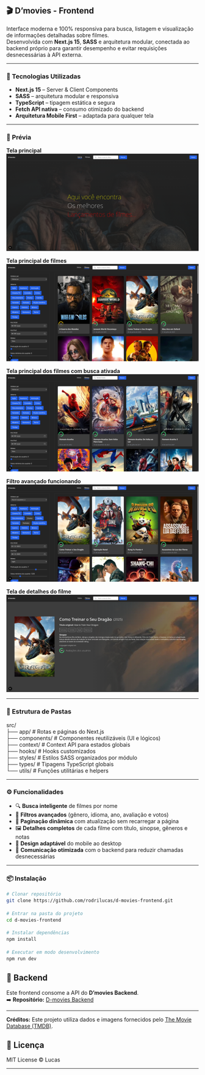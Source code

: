 ## 🎬 D’movies - Frontend

Interface moderna e 100% responsiva para busca, listagem e visualização de informações detalhadas sobre filmes.  
Desenvolvida com **Next.js 15**, **SASS** e arquitetura modular, conectada ao backend próprio para garantir desempenho e evitar requisições desnecessárias à API externa.

---

### 🚀 Tecnologias Utilizadas
- **Next.js 15** – Server & Client Components
- **SASS** – arquitetura modular e responsiva
- **TypeScript** – tipagem estática e segura
- **Fetch API nativa** – consumo otimizado do backend
- **Arquitetura Mobile First** – adaptada para qualquer tela

---

### 📸 Prévia

**Tela principal**  
![Tela principal](./docs/screenshots/home.png)

**Tela principal de filmes**  
![Tela principal dos filmes](./docs/screenshots/movies.png)

**Tela principal dos filmes com busca ativada**  
![Tela principal dos filmes com busca](./docs/screenshots/search.png)

**Filtro avançado funcionando**  
![Filtro avançado funcionando](./docs/screenshots/filter.png)

**Tela de detalhes do filme**  
![Tela de detalhes do filme](./docs/screenshots/movie.png)

---

### 📂 Estrutura de Pastas

src/  
├── app/ # Rotas e páginas do Next.js  
├── components/ # Componentes reutilizáveis (UI e lógicos)  
├── context/ # Context API para estados globais  
├── hooks/ # Hooks customizados  
├── styles/ # Estilos SASS organizados por módulo  
├── types/ # Tipagens TypeScript globais  
└── utils/ # Funções utilitárias e helpers  

---

### ⚙️ Funcionalidades
- 🔍 **Busca inteligente** de filmes por nome
- 🎯 **Filtros avançados** (gênero, idioma, ano, avaliação e votos)
- 📄 **Paginação dinâmica** com atualização sem recarregar a página
- 🖼️ **Detalhes completos** de cada filme com título, sinopse, gêneros e notas
- 📱 **Design adaptável** do mobile ao desktop
- 🔄 **Comunicação otimizada** com o backend para reduzir chamadas desnecessárias

---

### 📦 Instalação
```bash
# Clonar repositório
git clone https://github.com/rodrilucas/d-movies-frontend.git

# Entrar na pasta do projeto
cd d-movies-frontend

# Instalar dependências
npm install

# Executar em modo desenvolvimento
npm run dev
```

## 🔗 Backend
Este frontend consome a API do **D’movies Backend**.  
➡️ **Repositório:** [D-movies Backend](https://github.com/rodrilucas/d-movies-backend)

---

**Créditos:** Este projeto utiliza dados e imagens fornecidos pelo [The Movie Database (TMDB)](https://www.themoviedb.org/).  

## 📄 Licença
MIT License © Lucas

---


